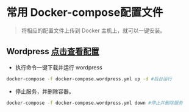 # 常用 Docker-compose配置文件

> 将相应的配置文件上传到 Docker 主机上，就可以一键安装。

## Wordpress [点击查看配置 ](wordpress.yml)

- 执行命令一键下载并运行 wordpress

```sh
docker-compose -f docker-compose.wordpress.yml up -d #后台运行
```

- 停止服务，并删除容器。

```sh
docker-compose -f docker-compose.wordpress.yml down #停止并删除服务
```
